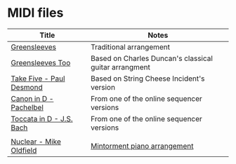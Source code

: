 # MIDI files

| Title                                                         | Notes                                                 |
|---------------------------------------------------------------|-------------------------------------------------------|
| [Greensleeves](greensleeves.mid)                              | Traditional arrangement                               |
| [Greensleeves Too](greensleeves-too.mid)                      | Based on Charles Duncan's classical guitar arrangment |
| [Take Five - Paul Desmond](take-five.mid)                     | Based on String Cheese Incident's version             |
| [Canon in D - Pachelbel](canon-in-d.mid)                      | From one of the online sequencer versions             |
| [Toccata in D - J.S. Bach](toccata-in-d.mid)                  | From one of the online sequencer versions             |
|                                                               |                                                       |
| [Nuclear - Mike Oldfield](https://onlinesequencer.net/207414) | [Mintorment piano arrangement](https://www.youtube.com/watch?v=h9YPrp0KUaQ) |